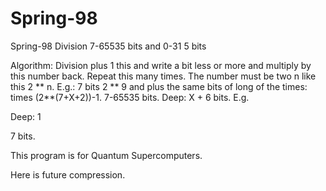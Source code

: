 # Spring-98
Spring-98
Division 7-65535 bits and 0-31 5 bits

Algorithm: Division plus 1 this and write a bit less or more and multiply by this number back. Repeat this many times. The number must be two n like this 2 ** n. E.g.: 7 bits 2 ** 9 and plus the same bits of long of the times: times (2**(7+X+2))-1. 7-65535 bits. Deep: X + 6 bits. E.g.

Deep: 1

7 bits.

This program is for Quantum Supercomputers.

Here is future compression.
